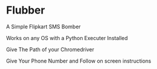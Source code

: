 # Flubber
A Simple Flipkart SMS Bomber

Works on any OS with a Python Executer Installed

Give The Path of your Chromedriver

Give Your Phone Number and Follow on screen instructions

